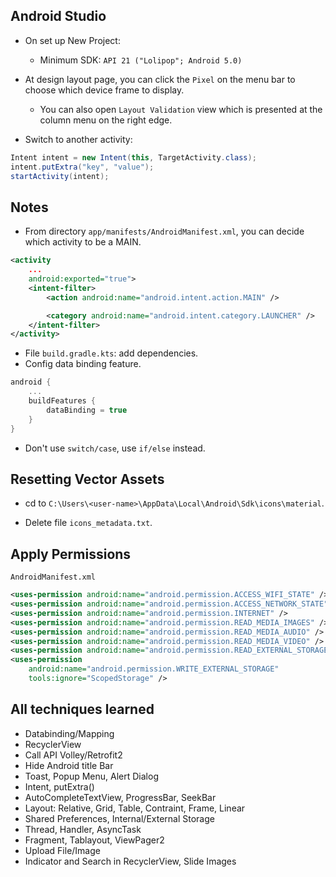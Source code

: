 <h2>Android Studio</h2>

- On set up New Project:
  - Minimum SDK: `API 21 ("Lolipop"; Android 5.0)`
- At design layout page, you can click the `Pixel` on the menu bar to choose which device frame to display.

  - You can also open `Layout Validation` view which is presented at the column menu on the right edge.

- Switch to another activity:

```java
Intent intent = new Intent(this, TargetActivity.class);
intent.putExtra("key", "value");
startActivity(intent);
```

<h2>Notes</h2>

- From directory `app/manifests/AndroidManifest.xml`, you can decide which activity to be a MAIN.

```xml
<activity
    ...
    android:exported="true">
    <intent-filter>
        <action android:name="android.intent.action.MAIN" />

        <category android:name="android.intent.category.LAUNCHER" />
    </intent-filter>
</activity>
```

- File `build.gradle.kts`: add dependencies.
- Config data binding feature.

```kts
android {
    ...
    buildFeatures {
        dataBinding = true
    }
}
```

- Don't use `switch/case`, use `if/else` instead.

<h2>Resetting Vector Assets</h2>

- cd to `C:\Users\<user-name>\AppData\Local\Android\Sdk\icons\material`.

- Delete file `icons_metadata.txt`.

<h2>Apply Permissions</h2>

`AndroidManifest.xml`

```xml
<uses-permission android:name="android.permission.ACCESS_WIFI_STATE" />
<uses-permission android:name="android.permission.ACCESS_NETWORK_STATE" />
<uses-permission android:name="android.permission.INTERNET" />
<uses-permission android:name="android.permission.READ_MEDIA_IMAGES" />
<uses-permission android:name="android.permission.READ_MEDIA_AUDIO" />
<uses-permission android:name="android.permission.READ_MEDIA_VIDEO" />
<uses-permission android:name="android.permission.READ_EXTERNAL_STORAGE" />
<uses-permission
    android:name="android.permission.WRITE_EXTERNAL_STORAGE"
    tools:ignore="ScopedStorage" />
```

<h2>All techniques learned</h2>

- Databinding/Mapping
- RecyclerView
- Call API Volley/Retrofit2
- Hide Android title Bar
- Toast, Popup Menu, Alert Dialog
- Intent, putExtra()
- AutoCompleteTextView, ProgressBar, SeekBar
- Layout: Relative, Grid, Table, Contraint, Frame, Linear
- Shared Preferences, Internal/External Storage
- Thread, Handler, AsyncTask
- Fragment, Tablayout, ViewPager2
- Upload File/Image
- Indicator and Search in RecyclerView, Slide Images
